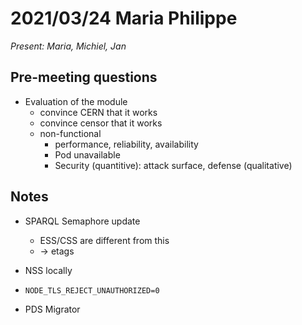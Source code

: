 # 2021/03/24 Maria Philippe

*Present: Maria, Michiel, Jan*

## Pre-meeting questions

* Evaluation of the module
  * convince CERN that it works
  * convince censor that it works
  * non-functional
    * performance, reliability, availability
    * Pod unavailable
    * Security (quantitive): attack surface, defense (qualitative)

## Notes

* SPARQL Semaphore update
  * ESS/CSS are different from this
  * -> etags

* NSS locally
* `NODE_TLS_REJECT_UNAUTHORIZED=0`
* PDS Migrator
